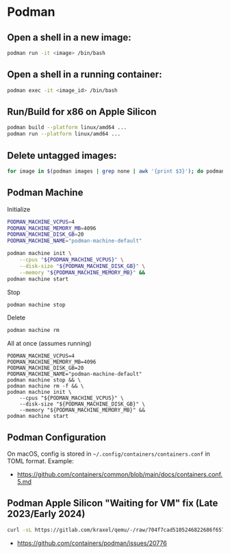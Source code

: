 # Podman

## Open a shell in a new image:

```bash
podman run -it <image> /bin/bash
```

## Open a shell in a running container:

```bash
podman exec -it <image_id> /bin/bash
```

## Run/Build for x86 on Apple Silicon

```bash
podman build --platform linux/amd64 ...
podman run --platform linux/amd64 ...
```

## Delete untagged images:

```bash
for image in $(podman images | grep none | awk '{print $3}'); do podman image rm -f "${image}"; done
```

## Podman Machine

Initialize

```bash
PODMAN_MACHINE_VCPUS=4
PODMAN_MACHINE_MEMORY_MB=4096
PODMAN_MACHINE_DISK_GB=20
PODMAN_MACHINE_NAME="podman-machine-default"

podman machine init \
    --cpus "${PODMAN_MACHINE_VCPUS}" \
    --disk-size "${PODMAN_MACHINE_DISK_GB}" \
    --memory "${PODMAN_MACHINE_MEMORY_MB}" &&
podman machine start
```

Stop

```bash
podman machine stop
```

Delete

```bash
podman machine rm
```

All at once (assumes running)

```
PODMAN_MACHINE_VCPUS=4
PODMAN_MACHINE_MEMORY_MB=4096
PODMAN_MACHINE_DISK_GB=20
PODMAN_MACHINE_NAME="podman-machine-default"
podman machine stop && \
podman machine rm -f && \
podman machine init \
    --cpus "${PODMAN_MACHINE_VCPUS}" \
    --disk-size "${PODMAN_MACHINE_DISK_GB}" \
    --memory "${PODMAN_MACHINE_MEMORY_MB}" &&
podman machine start
```

## Podman Configuration

On macOS, config is stored in `~/.config/containers/containers.conf` in TOML format. Example:

- <https://github.com/containers/common/blob/main/docs/containers.conf.5.md>

## Podman Apple Silicon "Waiting for VM" fix (Late 2023/Early 2024)

```bash
curl -sL https://gitlab.com/kraxel/qemu/-/raw/704f7cad5105246822686f65765ab92045f71a3b/pc-bios/edk2-aarch64-code.fd.bz2 | bzip2 -d - -c > /opt/homebrew/share/qemu/edk2-aarch64-code.fd  
```

 - <https://github.com/containers/podman/issues/20776>


